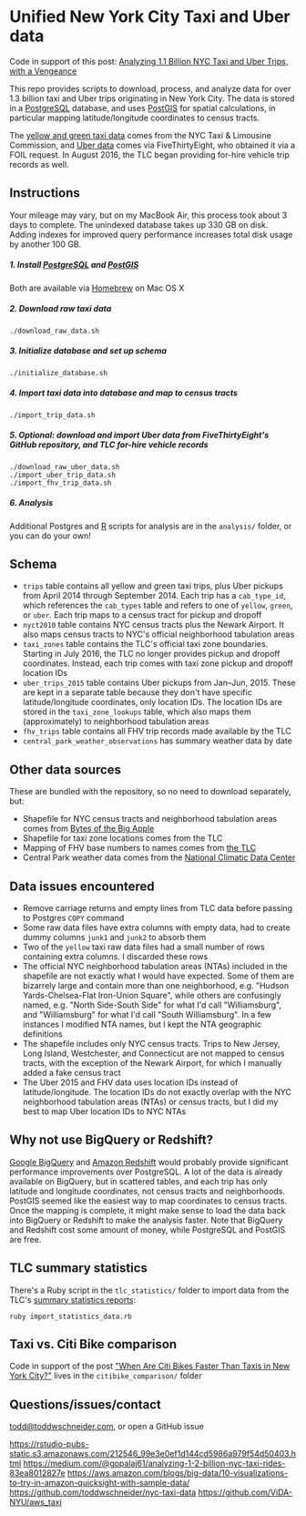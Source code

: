 # Unified New York City Taxi and Uber data

Code in support of this post: [Analyzing 1.1 Billion NYC Taxi and Uber Trips, with a Vengeance](http://toddwschneider.com/posts/analyzing-1-1-billion-nyc-taxi-and-uber-trips-with-a-vengeance/)

This repo provides scripts to download, process, and analyze data for over 1.3 billion taxi and Uber trips originating in New York City. The data is stored in a [PostgreSQL](http://www.postgresql.org/) database, and uses [PostGIS](http://postgis.net/) for spatial calculations, in particular mapping latitude/longitude coordinates to census tracts.

The [yellow and green taxi data](http://www.nyc.gov/html/tlc/html/about/trip_record_data.shtml) comes from the NYC Taxi & Limousine Commission, and [Uber data](https://github.com/fivethirtyeight/uber-tlc-foil-response) comes via FiveThirtyEight, who obtained it via a FOIL request. In August 2016, the TLC began providing for-hire vehicle trip records as well.

## Instructions

Your mileage may vary, but on my MacBook Air, this process took about 3 days to complete. The unindexed database takes up 330 GB on disk. Adding indexes for improved query performance increases total disk usage by another 100 GB.

##### 1. Install [PostgreSQL](http://www.postgresql.org/download/) and [PostGIS](http://postgis.net/install)

Both are available via [Homebrew](http://brew.sh/) on Mac OS X

##### 2. Download raw taxi data

`./download_raw_data.sh`

##### 3. Initialize database and set up schema

`./initialize_database.sh`

##### 4. Import taxi data into database and map to census tracts

`./import_trip_data.sh`

##### 5. Optional: download and import Uber data from FiveThirtyEight's GitHub repository, and TLC for-hire vehicle records

`./download_raw_uber_data.sh`
<br>
`./import_uber_trip_data.sh`
<br>
`./import_fhv_trip_data.sh`

##### 6. Analysis

Additional Postgres and [R](https://www.r-project.org/) scripts for analysis are in the <code>analysis/</code> folder, or you can do your own!

## Schema

- `trips` table contains all yellow and green taxi trips, plus Uber pickups from April 2014 through September 2014. Each trip has a `cab_type_id`, which references the `cab_types` table and refers to one of `yellow`, `green`, or `uber`. Each trip maps to a census tract for pickup and dropoff
- `nyct2010` table contains NYC census tracts plus the Newark Airport. It also maps census tracts to NYC's official neighborhood tabulation areas
- `taxi_zones` table contains the TLC's official taxi zone boundaries. Starting in July 2016, the TLC no longer provides pickup and dropoff coordinates. Instead, each trip comes with taxi zone pickup and dropoff location IDs
- `uber_trips_2015` table contains Uber pickups from Jan–Jun, 2015. These are kept in a separate table because they don't have specific latitude/longitude coordinates, only location IDs. The location IDs are stored in the `taxi_zone_lookups` table, which also maps them (approximately) to neighborhood tabulation areas
- `fhv_trips` table contains all FHV trip records made available by the TLC
- `central_park_weather_observations` has summary weather data by date

## Other data sources

These are bundled with the repository, so no need to download separately, but:

- Shapefile for NYC census tracts and neighborhood tabulation areas comes from [Bytes of the Big Apple](http://www.nyc.gov/html/dcp/html/bytes/districts_download_metadata.shtml)
- Shapefile for taxi zone locations comes from the TLC
- Mapping of FHV base numbers to names comes from [the TLC](http://www.nyc.gov/html/tlc/html/about/statistics.shtml)
- Central Park weather data comes from the [National Climatic Data Center](http://www.ncdc.noaa.gov/)

## Data issues encountered

- Remove carriage returns and empty lines from TLC data before passing to Postgres `COPY` command
- Some raw data files have extra columns with empty data, had to create dummy columns `junk1` and `junk2` to absorb them
- Two of the `yellow` taxi raw data files had a small number of rows containing extra columns. I discarded these rows
- The official NYC neighborhood tabulation areas (NTAs) included in the shapefile are not exactly what I would have expected. Some of them are bizarrely large and contain more than one neighborhood, e.g. "Hudson Yards-Chelsea-Flat Iron-Union Square", while others are confusingly named, e.g. "North Side-South Side" for what I'd call "Williamsburg", and "Williamsburg" for what I'd call "South Williamsburg". In a few instances I modified NTA names, but I kept the NTA geographic definitions
- The shapefile includes only NYC census tracts. Trips to New Jersey, Long Island, Westchester, and Connecticut are not mapped to census tracts, with the exception of the Newark Airport, for which I manually added a fake census tract
- The Uber 2015 and FHV data uses location IDs instead of latitude/longitude. The location IDs do not exactly overlap with the NYC neighborhood tabulation areas (NTAs) or census tracts, but I did my best to map Uber location IDs to NYC NTAs

## Why not use BigQuery or Redshift?

[Google BigQuery](https://cloud.google.com/bigquery/) and [Amazon Redshift](https://aws.amazon.com/redshift/) would probably provide significant performance improvements over PostgreSQL. A lot of the data is already available on BigQuery, but in scattered tables, and each trip has only latitude and longitude coordinates, not census tracts and neighborhoods. PostGIS seemed like the easiest way to map coordinates to census tracts. Once the mapping is complete, it might make sense to load the data back into BigQuery or Redshift to make the analysis faster. Note that BigQuery and Redshift cost some amount of money, while PostgreSQL and PostGIS are free.

## TLC summary statistics

There's a Ruby script in the `tlc_statistics/` folder to import data from the TLC's [summary statistics reports](http://www.nyc.gov/html/tlc/html/technology/aggregated_data.shtml):

`ruby import_statistics_data.rb`

## Taxi vs. Citi Bike comparison

Code in support of the post ["When Are Citi Bikes Faster Than Taxis in New York City?"](http://toddwschneider.com/posts/taxi-vs-citi-bike-nyc/) lives in the `citibike_comparison/` folder

## Questions/issues/contact

todd@toddwschneider.com, or open a GitHub issue






https://rstudio-pubs-static.s3.amazonaws.com/212546_99e3e0ef1d144cd5986a979f54d50403.html
https://medium.com/@gopalaj61/analyzing-1-2-billion-nyc-taxi-rides-83ea8012827e
https://aws.amazon.com/blogs/big-data/10-visualizations-to-try-in-amazon-quicksight-with-sample-data/
https://github.com/toddwschneider/nyc-taxi-data
https://github.com/ViDA-NYU/aws_taxi
